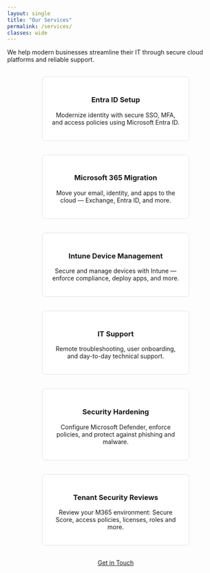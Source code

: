 ```yaml
---
layout: single
title: "Our Services"
permalink: /services/
classes: wide
---
```


We help modern businesses streamline their IT through secure cloud platforms and reliable support.

<br>

<style>
.service-card {
  flex: 1 1 250px;
  max-width: 300px;
  padding: 20px;
  border-radius: 8px;
  transition: transform 0.2s ease, box-shadow 0.2s ease;
  background: #fff;
  border: 1px solid #e1e1e1;
}
.service-card:hover {
  transform: translateY(-5px);
  box-shadow: 0 10px 25px rgba(0, 0, 0, 0.1);
  border-color: #ccc;
}
.service-icon {
  font-size: 40px;
  color: #0057ff;
  margin-bottom: 10px;
}
</style>

<div style="display: flex; flex-wrap: wrap; justify-content: center; gap: 2rem; text-align: center;">

  <div class="service-card">
    <i class="fas fa-user-shield service-icon"></i>
    <h3>Entra ID Setup</h3>
    <p>Modernize identity with secure SSO, MFA, and access policies using Microsoft Entra ID.</p>
  </div>

  <div class="service-card">
    <i class="fas fa-cloud-upload-alt service-icon"></i>
    <h3>Microsoft 365 Migration</h3>
    <p>Move your email, identity, and apps to the cloud — Exchange, Entra ID, and more.</p>
  </div>

  <div class="service-card">
    <i class="fas fa-mobile-alt service-icon"></i>
    <h3>Intune Device Management</h3>
    <p>Secure and manage devices with Intune — enforce compliance, deploy apps, and more.</p>
  </div>

  <div class="service-card">
    <i class="fas fa-tools service-icon"></i>
    <h3>IT Support</h3>
    <p>Remote troubleshooting, user onboarding, and day-to-day technical support.</p>
  </div>

  <div class="service-card">
    <i class="fas fa-shield-alt service-icon"></i>
    <h3>Security Hardening</h3>
    <p>Configure Microsoft Defender, enforce policies, and protect against phishing and malware.</p>
  </div>

  <div class="service-card">
    <i class="fas fa-search service-icon"></i>
    <h3>Tenant Security Reviews</h3>
    <p>Review your M365 environment: Secure Score, access policies, licenses, roles and more.</p>
  </div>

</div>

<br>

<p style="text-align: center;"><a href="{{ site.baseurl }}/contact/" class="btn btn--primary">Get in Touch</a></p>
